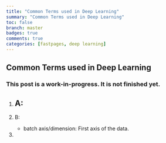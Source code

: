 ```yaml
---
title: "Common Terms used in Deep Learning"
summary: "Common Terms used in Deep Learning"
toc: false
branch: master
badges: true
comments: true
categories: [fastpages, deep learning]
---
```


## Common Terms used in Deep Learning
### This post is a work-in-progress. It is not finished yet.
1. A:
    - 

2. B:
    * batch axis/dimension: First axis of the data.

3. 
